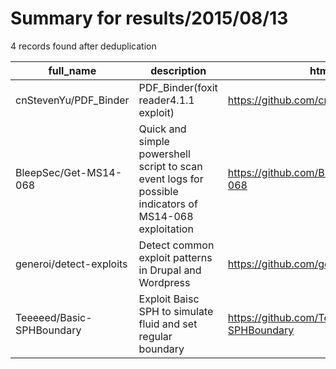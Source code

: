 
# Summary for results/2015/08/13
    
4 records found after deduplication

| full_name | description | html_url | matched_list | matched_count | pushed_at | size | stargazers_count | language | forks_count |
|---------------------------|--------------------------------------------------------------------------------------------------------|----------------------------------------------|----------------|-----------------|---------------------------|--------|--------------------|------------|---------------|
| cnStevenYu/PDF_Binder | PDF_Binder(foxit reader4.1.1 exploit) | https://github.com/cnStevenYu/PDF_Binder | ['exploit'] | 1 | 2015-08-13 04:54:04+00:00 | 352 | 0 | Python | 1 |
| BleepSec/Get-MS14-068 | Quick and simple powershell script to scan event logs for possible indicators of MS14-068 exploitation | https://github.com/BleepSec/Get-MS14-068 | ['exploit'] | 1 | 2015-08-13 10:11:29+00:00 | 140 | 6 | PowerShell | 3 |
| generoi/detect-exploits | Detect common exploit patterns in Drupal and Wordpress | https://github.com/generoi/detect-exploits | ['exploit'] | 1 | 2015-08-13 02:57:09+00:00 | 148 | 3 | Shell | 0 |
| Teeeeed/Basic-SPHBoundary | Exploit Baisc SPH to simulate fluid and set regular boundary | https://github.com/Teeeeed/Basic-SPHBoundary | ['exploit'] | 1 | 2015-08-13 19:04:25+00:00 | 152 | 1 | C++ | 0 |
